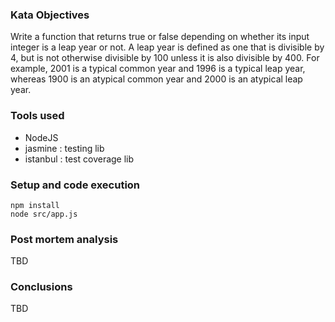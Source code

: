 ### Kata Objectives
Write a function that returns true or false depending on whether its input integer is a leap year or not. A leap year is defined as one that is divisible by 4, but is not otherwise divisible by 100 unless it is also divisible by 400. For example, 2001 is a typical common year and 1996 is a typical leap year, whereas 1900 is an atypical common year and 2000 is an atypical leap year.

### Tools used
- NodeJS
- jasmine : testing lib
- istanbul : test coverage lib

### Setup and code execution

	npm install
	node src/app.js

### Post mortem analysis
TBD

### Conclusions
TBD



